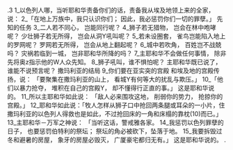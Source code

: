 .3 
1_以色列人哪，当听耶和华责备你们的话，责备我从埃及地领上来的全家，说： 
2_「在地上万族中，我只认识你们； 
因此，我必惩罚你们一切的罪孽。」 
先知的任务 
3_二人若不同心， 
岂能同行呢？ 
4_狮子若无猎物， 
岂会在林中咆哮呢？ 
少壮狮子若无所得， 
岂会从洞Y吼叫呢？ 
5_若未设圈套， 
雀鸟岂能陷入地上的罗网呢？ 
罗网若无所得， 
岂会从地上翻起呢？ 
6_城中若吹角， 
百姓岂不战兢吗？ 
灾祸若临到一城， 
岂非耶和华所降的吗？ 
7_主耶和华不会做任何事情， 
除非先将奥z指示他的W人众先知。 
8_狮子吼叫，谁不惧怕呢？ 
主耶和华既已说了，谁能不说预言呢？ 
撒玛利亚的结局 
9_你们要在亚实突的宫殿 
和埃及地的宫殿传扬，说： 
「要聚集在撒玛利亚的山上， 
看城Y有何等大的扰乱与欺压。」 
10_「他们以暴力抢夺， 
堆积在自己的宫殿Y， 
却不懂得行正直的事。」 
这是耶和华说的。 
11_所以主耶和华如此说： 
「敌人必来围攻这地， 
削弱你的势力， 
抢掠你的宫殿。」 
12_耶和华如此说：「牧人怎样从狮子口中抢回两条腿或耳朵的一小片，住撒玛利亚的以色列人得救也是如此，不过抢回床的一角和床榻的靠枕(10)而已。」 
13_主耶和华－万军之神说： 
「当听这话，警戒雅各家。 
14_我惩罚以色列罪孽的日子， 
也要惩罚伯特利的祭坛； 
祭坛的角必被砍下，坠落于地。 
15_我要拆毁过冬和避暑的房屋， 
象牙的房屋必毁灭， 
广厦豪宅都归无有。」 
这是耶和华说的。 
 .